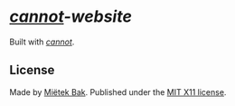 _[cannot](http://cannot.mietek.io/)-website_
============================================

Built with [_cannot_](http://cannot.mietek.io/).


License
-------

Made by [Miëtek Bak](http://mietek.io/).  Published under the [MIT X11 license](http://cannot.mietek.io/license/).
